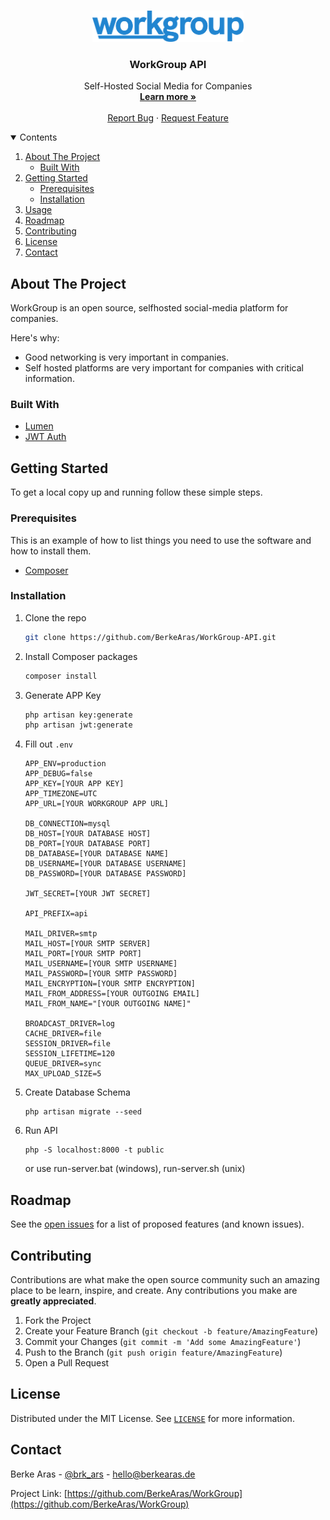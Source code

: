 <!-- PROJECT LOGO -->
<br />
<p align="center">
  <a href="https://github.com/othneildrew/Best-README-Template">
    <img src="https://raw.githubusercontent.com/BerkeAras/WorkGroup/main/src/static/logo.svg" alt="Logo" height="50">
  </a>

  <h3 align="center">WorkGroup API</h3>

  <p align="center">
    Self-Hosted Social Media for Companies
    <br />
    <a href="https://workgroup.berkearas.de/" target="_blank"><strong>Learn more »</strong></a>
    <br />
    <br />
    <a href="https://github.com/BerkeAras/WorkGroup/issues/new?assignees=&labels=bug&template=bug_report.md&title=%5BBUG%5D%3A+">Report Bug</a>
    ·
    <a href="https://github.com/BerkeAras/WorkGroup/issues/new?assignees=&labels=feature+request&template=feature_request.md&title=%5BFEAT%5D%3A+">Request Feature</a>
  </p>
</p>

<!-- TABLE OF CONTENTS -->
<details open="open">
  <summary>Contents</summary>
  <ol>
    <li>
      <a href="#about-the-project">About The Project</a>
      <ul>
        <li><a href="#built-with">Built With</a></li>
      </ul>
    </li>
    <li>
      <a href="#getting-started">Getting Started</a>
      <ul>
        <li><a href="#prerequisites">Prerequisites</a></li>
        <li><a href="#installation">Installation</a></li>
      </ul>
    </li>
    <li><a href="#usage">Usage</a></li>
    <li><a href="#roadmap">Roadmap</a></li>
    <li><a href="#contributing">Contributing</a></li>
    <li><a href="#license">License</a></li>
    <li><a href="#contact">Contact</a></li>
  </ol>
</details>

<!-- ABOUT THE PROJECT -->

## About The Project

WorkGroup is an open source, selfhosted social-media platform for companies.

Here's why:

-   Good networking is very important in companies.
-   Self hosted platforms are very important for companies with critical information.

### Built With

-   [Lumen](https://lumen.laravel.com/)
-   [JWT Auth](https://jwt.io/)

<!-- GETTING STARTED -->

## Getting Started

To get a local copy up and running follow these simple steps.

### Prerequisites

This is an example of how to list things you need to use the software and how to install them.

-   [Composer](https://getcomposer.org/doc/00-intro.md)

### Installation

1. Clone the repo
    ```sh
    git clone https://github.com/BerkeAras/WorkGroup-API.git
    ```
2. Install Composer packages
    ```sh
    composer install
    ```
3. Generate APP Key
    ```sh
    php artisan key:generate
    php artisan jwt:generate
    ```
4. Fill out `.env`
    ```env
    APP_ENV=production
    APP_DEBUG=false
    APP_KEY=[YOUR APP KEY]
    APP_TIMEZONE=UTC
    APP_URL=[YOUR WORKGROUP APP URL]

    DB_CONNECTION=mysql
    DB_HOST=[YOUR DATABASE HOST]
    DB_PORT=[YOUR DATABASE PORT]
    DB_DATABASE=[YOUR DATABASE NAME]
    DB_USERNAME=[YOUR DATABASE USERNAME]
    DB_PASSWORD=[YOUR DATABASE PASSWORD]

    JWT_SECRET=[YOUR JWT SECRET]

    API_PREFIX=api

    MAIL_DRIVER=smtp
    MAIL_HOST=[YOUR SMTP SERVER]
    MAIL_PORT=[YOUR SMTP PORT]
    MAIL_USERNAME=[YOUR SMTP USERNAME]
    MAIL_PASSWORD=[YOUR SMTP PASSWORD]
    MAIL_ENCRYPTION=[YOUR SMTP ENCRYPTION]
    MAIL_FROM_ADDRESS=[YOUR OUTGOING EMAIL]
    MAIL_FROM_NAME="[YOUR OUTGOING NAME]"

    BROADCAST_DRIVER=log
    CACHE_DRIVER=file
    SESSION_DRIVER=file
    SESSION_LIFETIME=120
    QUEUE_DRIVER=sync
    MAX_UPLOAD_SIZE=5
    ```
5. Create Database Schema
   ```
   php artisan migrate --seed
   ```
6. Run API
   ```
   php -S localhost:8000 -t public
   ```
   or use run-server.bat (windows), run-server.sh (unix)

<!-- ROADMAP -->

## Roadmap

See the [open issues](https://github.com/BerkeAras/WorkGroup/issues) for a list of proposed features (and known issues).

<!-- CONTRIBUTING -->

## Contributing

Contributions are what make the open source community such an amazing place to be learn, inspire, and create. Any contributions you make are **greatly appreciated**.

1. Fork the Project
2. Create your Feature Branch (`git checkout -b feature/AmazingFeature`)
3. Commit your Changes (`git commit -m 'Add some AmazingFeature'`)
4. Push to the Branch (`git push origin feature/AmazingFeature`)
5. Open a Pull Request

<!-- LICENSE -->

## License

Distributed under the MIT License. See [`LICENSE`](https://github.com/BerkeAras/WorkGroup/LICENSE) for more information.

<!-- CONTACT -->

## Contact

Berke Aras - [@brk_ars](http://instagram.com/brk_ars) - hello@berkearas.de

Project Link: [https://github.com/BerkeAras/WorkGroup](https://github.com/BerkeAras/WorkGroup)
